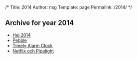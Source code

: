 /*
 Title: 2014
 Author: nsg
 Template: page
  Permalink: /2014/
*/
## Archive for year 2014

 * [Hej 2014](/2014/01/06/hej-2014)
 * [Pebble](/2014/01/06/pebble)
 * [Timely Alarm Clock](/2014/01/06/timely-alarm-clock)
 * [Netflix och Pipelight](/2014/04/12/netflix-och-pipelight)
